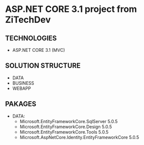 # ASP.NET CORE 3.1 project from ZiTechDev
## TECHNOLOGIES
 - ASP.NET CORE 3.1 (MVC)
## SOLUTION STRUCTURE
 - DATA
 - BUSINESS
 - WEBAPP
## PAKAGES
 - DATA:
	 + Microsoft.EntityFrameworkCore.SqlServer 5.0.5
	 + Microsoft.EntityFrameworkCore.Design 5.0.5
	 + Microsoft.EntityFrameworkCore.Tools 5.0.5
	 + Microsoft.AspNetCore.Identity.EntityFrameworkCore 5.0.5